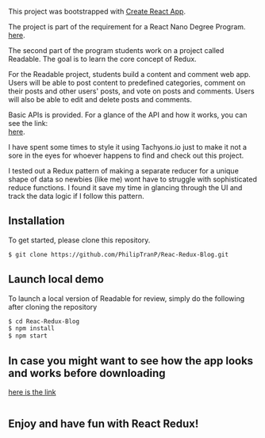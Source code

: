 This project was bootstrapped with [Create React App](https://github.com/facebookincubator/create-react-app).

The project is part of the requirement for a React Nano Degree Program.<br>
 [here](https://www.udacity.com/course/react-nanodegree--nd019).

The second part of the program students work on a project called Readable. The goal is to learn the core concept of Redux.

For the Readable project, students build a content and comment web app. Users will be able to post content to predefined categories, comment on their posts and other users' posts, and vote on posts and comments. Users will also be able to edit and delete posts and comments.

Basic APIs is provided. For a glance of the API and how it works, you can see the link:<br>
 [here](https://bagle-react-server.herokuapp.com/).

I have spent some times to style it using Tachyons.io just to make it not a sore in the eyes for whoever happens to find and check out this project.

I tested out a Redux pattern of making a separate reducer for a unique shape of data so newbies (like me) wont have to struggle with sophisticated reduce functions. I found it save my time in glancing through the UI and track the data logic if I follow this pattern.

## Installation
To get started, please clone this repository.
```bash
$ git clone https://github.com/PhilipTranP/Reac-Redux-Blog.git
```
## Launch local demo
To launch a local version of Readable for review, simply do the following after cloning the repository
```bash
$ cd Reac-Redux-Blog
$ npm install
$ npm start
```


## In case you might want to see how the app looks and works before downloading
 [here is the link](https://reactnd-blog.herokuapp.com/) <br>
```https://reactnd-blog.herokuapp.com

```

## Enjoy and have fun with React Redux!
